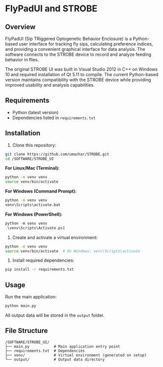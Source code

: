 # FlyPadUI and STROBE

## Overview
FlyPadUI (Sip TRiggered Optogenetic Behavior Enclosure) is a Python-based user interface for tracking fly sips, calculating preference indices, and providing a convenient graphical interface for data analysis. The software connects to the STROBE device to record and analyze feeding behavior in flies.

The original STROBE UI was built in Visual Studio 2012 in C++ on Windows 10 and required installation of Qt 5.11 to compile. The current Python-based version maintains compatibility with the STROBE device while providing improved usability and analysis capabilities.


## Requirements
- Python (latest version)
- Dependencies listed in `requirements.txt`

## Installation

1. Clone this repository:
```bash
git clone https://github.com/umazhar/STROBE.git
cd /SOFTWARE/STROBE_UI
```

**For Linux/Mac (Terminal):**
```bash
python -m venv venv
source venv/bin/activate
```

**For Windows (Command Prompt):**
```cmd
python -m venv venv
venv\Scripts\activate.bat
```

**For Windows (PowerShell):**
```powershell
python -m venv venv
.\venv\Scripts\Activate.ps1
```

1. Create and activate a virtual environment:
```bash
python -m venv venv
source venv/bin/activate  # On Windows: venv\Scripts\activate
```

1. Install required dependencies:
```bash
pip install -r requirements.txt
```

## Usage

Run the main application:
```bash
python main.py
```

All output data will be stored in the `output` folder.

## File Structure
```
/SOFTWARE/STROBE_UI/
├── main.py           # Main application entry point
├── requirements.txt  # Dependencies
├── venv/             # Virtual environment (generated on setup)
└── output/           # Output data directory
```
